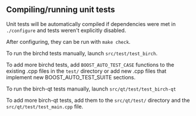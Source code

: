 Compiling/running unit tests
------------------------------------

Unit tests will be automatically compiled if dependencies were met in `./configure`
and tests weren't explicitly disabled.

After configuring, they can be run with `make check`.

To run the birchd tests manually, launch `src/test/test_birch`.

To add more birchd tests, add `BOOST_AUTO_TEST_CASE` functions to the existing
.cpp files in the `test/` directory or add new .cpp files that
implement new BOOST_AUTO_TEST_SUITE sections.

To run the birch-qt tests manually, launch `src/qt/test/test_birch-qt`

To add more birch-qt tests, add them to the `src/qt/test/` directory and
the `src/qt/test/test_main.cpp` file.
